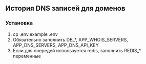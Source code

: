 ## История DNS записей для доменов

### Установка
1. cp .env.example .env
2. Обязательно заполнить DB_*, APP_WHOIS_SERVERS, APP_DNS_SERVERS, APP_DNS_API_KEY
3. Если для очередей используется redis, заполнить REDIS_* переменные
